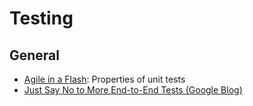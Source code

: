 # Testing

## General

+ [Agile in a Flash](http://agileinaflash.blogspot.com/2009/02/first.html): Properties of unit tests
+ [Just Say No to More End-to-End Tests (Google Blog)](https://testing.googleblog.com/2015/04/just-say-no-to-more-end-to-end-tests.html)
